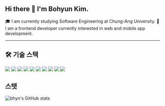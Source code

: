 ## Hi there 👋 I'm Bohyun Kim.

🎓 I am currently studying Software Engineering at Chung-Ang University.
🌱 I am a frontend developer currently interested in web and mobile app development.

---

## 🛠️ 기술 스택

<img src="https://img.shields.io/badge/java-007396?style=for-the-badge&logo=OpenJDK&logoColor=white"> 
<img src="https://img.shields.io/badge/python-3776AB?style=for-the-badge&logo=python&logoColor=white"> 
<img src="https://img.shields.io/badge/html5-E34F26?style=for-the-badge&logo=html5&logoColor=white"> 
<img src="https://img.shields.io/badge/css-1572B6?style=for-the-badge&logo=css3&logoColor=white"> 
<img src="https://img.shields.io/badge/javascript-F7DF1E?style=for-the-badge&logo=javascript&logoColor=black"> 
<img src="https://img.shields.io/badge/react-61DAFB?style=for-the-badge&logo=react&logoColor=black"> 
<img src="https://img.shields.io/badge/FIGMA-F24E1E?style=for-the-badge&logo=figma&logoColor=black"> 
<img src="https://img.shields.io/badge/react native-61DAFB?style=for-the-badge&logo=react&logoColor=black"> 
<img src="https://img.shields.io/badge/git-F05032?style=for-the-badge&logo=git&logoColor=white">
<img src="https://img.shields.io/badge/GitHub-EAEAEA?style=for-the-badge&logo=github&logoColor=000"/> 

## 스탯 
![bhyn's GitHub stats](https://github-readme-stats.vercel.app/api?username=bhyn&show_icons=true&theme=default)
